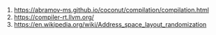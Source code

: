 1. https://abramov-ms.github.io/coconut/compilation/compilation.html
1. https://compiler-rt.llvm.org/
1. https://en.wikipedia.org/wiki/Address_space_layout_randomization
